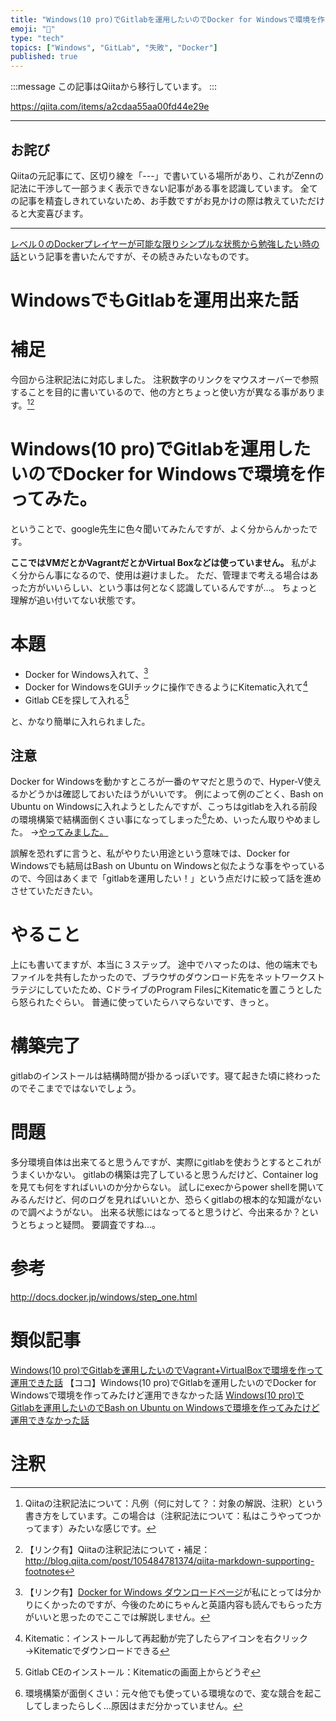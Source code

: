 ```yaml
---
title: "Windows(10 pro)でGitlabを運用したいのでDocker for Windowsで環境を作ってみたけど運用できなかった話"
emoji: "📝"
type: "tech"
topics: ["Windows", "GitLab", "失敗", "Docker"]
published: true
---
```


:::message
この記事はQiitaから移行しています。
:::

https://qiita.com/items/a2cdaa55aa00fd44e29e

-----

## お詫び
Qiitaの元記事にて、区切り線を「---」で書いている場所があり、これがZennの記法に干渉して一部うまく表示できない記事がある事を認識しています。
全ての記事を精査しきれていないため、お手数ですがお見かけの際は教えていただけると大変喜びます。

-----

<a href="https://qiita.com/nomurasan/items/5197100a1ae3e5a30f4c">レベル０のDockerプレイヤーが可能な限りシンプルな状態から勉強したい時の話</a>という記事を書いたんですが、その続きみたいなものです。

# WindowsでもGitlabを運用出来た話

# 補足
今回から注釈記法に対応しました。
注釈数字のリンクをマウスオーバーで参照することを目的に書いているので、他の方とちょっと使い方が異なる事があります。[^1][^2]
[^1]: Qiitaの注釈記法について：凡例（何に対して？：対象の解説、注釈）という書き方をしています。この場合は（注釈記法について：私はこうやってつかってます）みたいな感じです。
[^2]: 【リンク有】Qiitaの注釈記法について・補足：http://blog.qiita.com/post/105484781374/qiita-markdown-supporting-footnotes

# Windows(10 pro)でGitlabを運用したいのでDocker for Windowsで環境を作ってみた。

ということで、google先生に色々聞いてみたんですが、よく分からんかったです。

**ここではVMだとかVagrantだとかVirtual Boxなどは使っていません。**
私がよく分からん事になるので、使用は避けました。
ただ、管理まで考える場合はあった方がいいらしい、という事は何となく認識しているんですが…。
ちょっと理解が追い付いてない状態です。

# 本題

* Docker for Windows入れて、[^3]
* Docker for WindowsをGUIチックに操作できるようにKitematic入れて[^4]
* Gitlab CEを探して入れる[^5]

と、かなり簡単に入れられました。

[^3]: 【リンク有】<a href="http://docs.docker.jp/windows/step_one.html">Docker for Windows ダウンロードページ</a>が私にとっては分かりにくかったのですが、今後のためにちゃんと英語内容も読んでもらった方がいいと思ったのでここでは解説しません。
[^4]: Kitematic：インストールして再起動が完了したらアイコンを右クリック→Kitematicでダウンロードできる
[^5]: Gitlab CEのインストール：Kitematicの画面上からどうぞ

## 注意

Docker for Windowsを動かすところが一番のヤマだと思うので、Hyper-V使えるかどうかは確認しておいたほうがいいです。
例によって例のごとく、Bash on Ubuntu on Windowsに入れようとしたんですが、こっちはgitlabを入れる前段の環境構築で結構面倒くさい事になってしまった[^6]ため、いったん取りやめました。
→<a href="">やってみました。</a>
[^6]: 環境構築が面倒くさい：元々他でも使っている環境なので、変な競合を起こしてしまったらしく…原因はまだ分かっていません。

誤解を恐れずに言うと、私がやりたい用途という意味では、Docker for Windowsでも結局はBash on Ubuntu on Windowsと似たような事をやっているので、今回はあくまで「gitlabを運用したい！」という点だけに絞って話を進めさせていただきたい。

# やること
上にも書いてますが、本当に３ステップ。
途中でハマったのは、他の端末でもファイルを共有したかったので、ブラウザのダウンロード先をネットワークストラテジにしていたため、CドライブのProgram FilesにKitematicを置こうとしたら怒られたぐらい。
普通に使っていたらハマらないです、きっと。

# 構築完了

gitlabのインストールは結構時間が掛かるっぽいです。寝て起きた頃に終わったのでそこまでではないでしょう。

# 問題
多分環境自体は出来てると思うんですが、実際にgitlabを使おうとするとこれがうまくいかない。
gitlabの構築は完了していると思うんだけど、Container logを見ても何をすればいいのか分からない。
試しにexecからpower shellを開いてみるんだけど、何のログを見ればいいとか、恐らくgitlabの根本的な知識がないので調べようがない。
出来る状態にはなってると思うけど、今出来るか？というとちょっと疑問。
要調査ですね…。

# 参考
http://docs.docker.jp/windows/step_one.html

# 類似記事
<a href="https://qiita.com/nomurasan/items/a4291f5a18f3b6cc1525">Windows(10 pro)でGitlabを運用したいのでVagrant+VirtualBoxで環境を作って運用できた話</a>
【ココ】Windows(10 pro)でGitlabを運用したいのでDocker for Windowsで環境を作ってみたけど運用できなかった話
<a href="https://qiita.com/nomurasan/items/b725c9ee9179bcac2b22">Windows(10 pro)でGitlabを運用したいのでBash on Ubuntu on Windowsで環境を作ってみたけど運用できなかった話</a>

# 注釈

